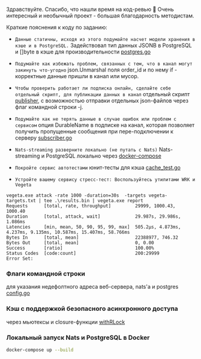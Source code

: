 
Здравствуйте. Спасибо, что нашли время на код-ревью 🙏 Очень интересный и необычный проект - большая благодарность методистам.

Краткие пояснения к коду по заданию:

* `Данные статичны, исходя из этого подумайте насчет модели хранения в кэше и в PostgreSQL.`
Задействовал тип данных JSONB в PostgreSQL и []byte в кэше для производительности [postgres.go](https://github.com/Kanbenn/mywbgonats/blob/main/internal/storage/postgres.go#L17)

* `Подумайте как избежать проблем, связанных с тем, что в канал могут закинуть что-угодно`
json.Unmarshal поля order_id и по нему if - корректные данные пришли в канал или мусор.

* `Чтобы проверить работает ли подписка онлайн, сделайте себе отдельный скрипт, для публикации данных в канал`
отдельный скрипт [publisher](https://github.com/Kanbenn/mywbgonats/blob/main/cmd/publisher/publisher.go#L11), с возможностью отправки отдельных json-файлов через флаг командной строки -j. 

* `Подумайте как не терять данные в случае ошибок или проблем с сервисом`
опция DurableName в подписке на канал, которая позволяет получить пропущенные сообщения при пере-подключении к серверу [subscriber.go](https://github.com/Kanbenn/mywbgonats/blob/main/internal/subscriber/subscriber.go#L33)

* `Nats-streaming разверните локально (не путать с Nats)`
Nats-streaming и PostgreSQL локально через [docker-compose](https://github.com/Kanbenn/mywbgonats/blob/main/docker-compose.yaml)

* `Покройте сервис автотестами`
  юнит-тесты для кэша [cache_test.go](https://github.com/Kanbenn/mywbgonats/blob/main/internal/storage/cache_test.go)

* `Устройте вашему сервису стресс-тест: Воспользуйтесь утилитами WRK и Vegeta `
```
vegeta.exe attack -rate 1000 -duration=30s  -targets vegeta-targets.txt | tee .\results.bin | vegeta.exe report
Requests      [total, rate, throughput]         29999, 1000.43, 1000.40
Duration      [total, attack, wait]             29.987s, 29.986s, 1.086ms
Latencies     [min, mean, 50, 90, 95, 99, max]  505.2µs, 4.873ms, 4.237ms, 9.135ms, 10.587ms, 15.407ms, 58.766ms
Bytes In      [total, mean]                     22388977, 746.32
Bytes Out     [total, mean]                     0, 0.00
Success       [ratio]                           100.00%
Status Codes  [code:count]                      200:29999
Error Set:
```

### Флаги командной строки
для указания недефолтного адреса веб-сервера, nats'a и postgres [config.go](https://github.com/Kanbenn/mywbgonats/blob/main/internal/config/config.go)

### Кэш с поддержкой безопасного асинхронного доступа
через мьютексы и closure-функции [withRLock](https://github.com/Kanbenn/mywbgonats/blob/main/internal/storage/cache.go#L61)

### Локальный запуск Nats и PostgreSQL в Docker
```bash
docker-compose up --build 
```
